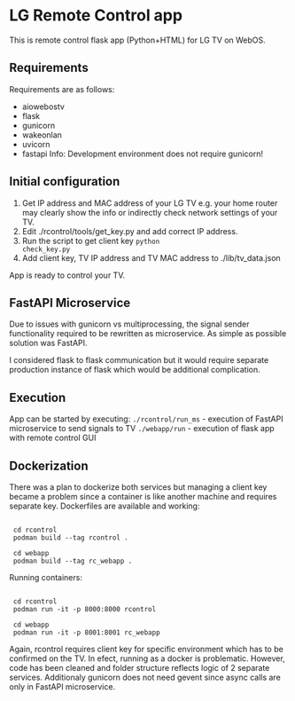 # LG Remote Control app
This is remote control flask app (Python+HTML) for LG TV on WebOS. 

## Requirements
Requirements are as follows:
  * aiowebostv
  * flask
  * gunicorn
  * wakeonlan
  * uvicorn
  * fastapi
Info: Development environment does not require gunicorn!

## Initial configuration
1. Get IP address and MAC address of your LG TV e.g. your home router may clearly show the info or indirectly check network settings of your TV.
2. Edit ./rcontrol/tools/get_key.py and add correct IP address.
3. Run the script to get client key <code>python check_key.py</code>
4. Add client key, TV IP address and TV MAC address to ./lib/tv_data.json

App is ready to control your TV.

## FastAPI Microservice
Due to issues with gunicorn vs multiprocessing, the signal sender functionality required to be rewritten as microservice. As simple as possible solution was FastAPI. 

I considered flask to flask communication but it would require separate production instance of flask which would be additional complication.

## Execution
App can be started by executing:
<code>./rcontrol/run_ms</code> - execution of FastAPI microservice to send signals to TV
<code>./webapp/run</code> - execution of flask app with remote control GUI

## Dockerization
There was a plan to dockerize both services but managing a client key became a problem since a container is like another machine and requires separate key. Dockerfiles are available and working:

<code>
 cd rcontrol
 podman build --tag rcontrol .
</code>

<code>
 cd webapp
 podman build --tag rc_webapp .
</code>

Running containers:

<code>
 cd rcontrol
 podman run -it -p 8000:8000 rcontrol
</code>

<code>
 cd webapp
 podman run -it -p 8001:8001 rc_webapp
</code>

Again, rcontrol requires client key for specific environment which has to be confirmed on the TV. In efect, running as a docker is problematic. However, code has been cleaned and folder structure reflects logic of 2 separate services. Additionaly gunicorn does not need gevent since async calls are only in FastAPI microservice.
